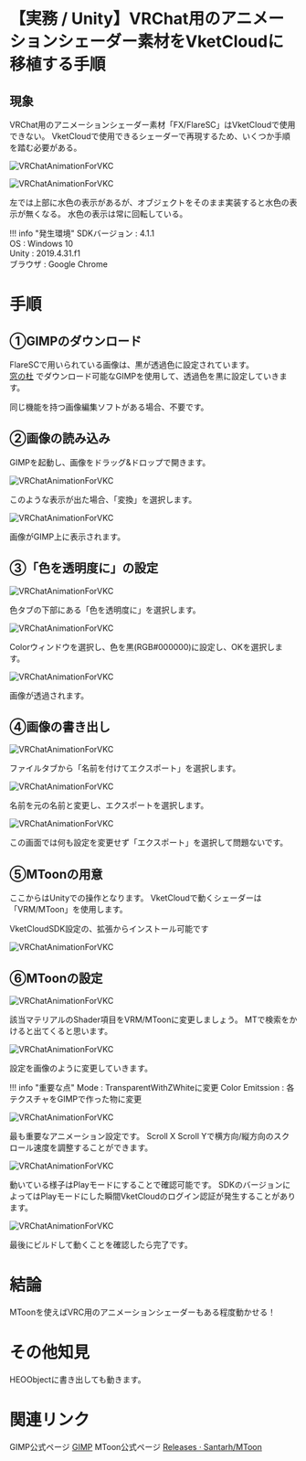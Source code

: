 # 【実務 / Unity】VRChat用のアニメーションシェーダー素材をVketCloudに移植する手順

## 現象

VRChat用のアニメーションシェーダー素材「FX/FlareSC」はVketCloudで使用できない。
VketCloudで使用できるシェーダーで再現するため、いくつか手順を踏む必要がある。

![VRChatAnimationForVKC](img/VRChatAnimationForVKC_1.jpg)

![VRChatAnimationForVKC](img/VRChatAnimationForVKC_2.jpg)

左では上部に水色の表示があるが、オブジェクトをそのまま実装すると水色の表示が無くなる。
水色の表示は常に回転している。

!!! info "発生環境"
    SDKバージョン : 4.1.1 <br>
    OS : Windows 10 <br>
    Unity : 2019.4.31.f1 <br>
    ブラウザ : Google Chrome 

# 手順
## ①GIMPのダウンロード
FlareSCで用いられている画像は、黒が透過色に設定されています。<br>
[窓の杜](https://forest.watch.impress.co.jp/library/software/gimp/) でダウンロード可能なGIMPを使用して、透過色を黒に設定していきます。

同じ機能を持つ画像編集ソフトがある場合、不要です。

## ②画像の読み込み
GIMPを起動し、画像をドラッグ&ドロップで開きます。

![VRChatAnimationForVKC](img/VRChatAnimationForVKC_3.jpg)

このような表示が出た場合、「変換」を選択します。

![VRChatAnimationForVKC](img/VRChatAnimationForVKC_4.jpg)

画像がGIMP上に表示されます。

## ③「色を透明度に」の設定

![VRChatAnimationForVKC](img/VRChatAnimationForVKC_5.jpg)

色タブの下部にある「色を透明度に」を選択します。

![VRChatAnimationForVKC](img/VRChatAnimationForVKC_6.jpg)

Colorウィンドウを選択し、色を黒(RGB#000000)に設定し、OKを選択します。

![VRChatAnimationForVKC](img/VRChatAnimationForVKC_7.jpg)

画像が透過されます。

## ④画像の書き出し

![VRChatAnimationForVKC](img/VRChatAnimationForVKC_8.jpg)

ファイルタブから「名前を付けてエクスポート」を選択します。

![VRChatAnimationForVKC](img/VRChatAnimationForVKC_9.jpg)

名前を元の名前と変更し、エクスポートを選択します。

![VRChatAnimationForVKC](img/VRChatAnimationForVKC_10.jpg)

この画面では何も設定を変更せず「エクスポート」を選択して問題ないです。

## ⑤MToonの用意

ここからはUnityでの操作となります。
VketCloudで動くシェーダーは「VRM/MToon」を使用します。

VketCloudSDK設定の、拡張からインストール可能です

![VRChatAnimationForVKC](img/VRChatAnimationForVKC_15.jpg)

## ⑥MToonの設定

![VRChatAnimationForVKC](img/VRChatAnimationForVKC_11.jpg)

該当マテリアルのShader項目をVRM/MToonに変更しましょう。
MTで検索をかけると出てくると思います。

![VRChatAnimationForVKC](img/VRChatAnimationForVKC_12.jpg)

設定を画像のように変更していきます。

!!! info "重要な点"
    Mode : TransparentWithZWhiteに変更
    Color Emitssion : 各テクスチャをGIMPで作った物に変更

![VRChatAnimationForVKC](img/VRChatAnimationForVKC_13.jpg)

最も重要なアニメーション設定です。
Scroll X Scroll Yで横方向/縦方向のスクロール速度を調整することができます。

![VRChatAnimationForVKC](img/VRChatAnimationForVKC_14.jpg)

動いている様子はPlayモードにすることで確認可能です。
SDKのバージョンによってはPlayモードにした瞬間VketCloudのログイン認証が発生することがあります。

![VRChatAnimationForVKC](img/VRChatAnimationForVKC_16.gif)

最後にビルドして動くことを確認したら完了です。

# 結論

MToonを使えばVRC用のアニメーションシェーダーもある程度動かせる！

# その他知見

HEOObjectに書き出しても動きます。

# 関連リンク

GIMP公式ページ [GIMP](https://www.gimp.org/)
MToon公式ページ [Releases · Santarh/MToon](https://github.com/Santarh/MToon/releases)
